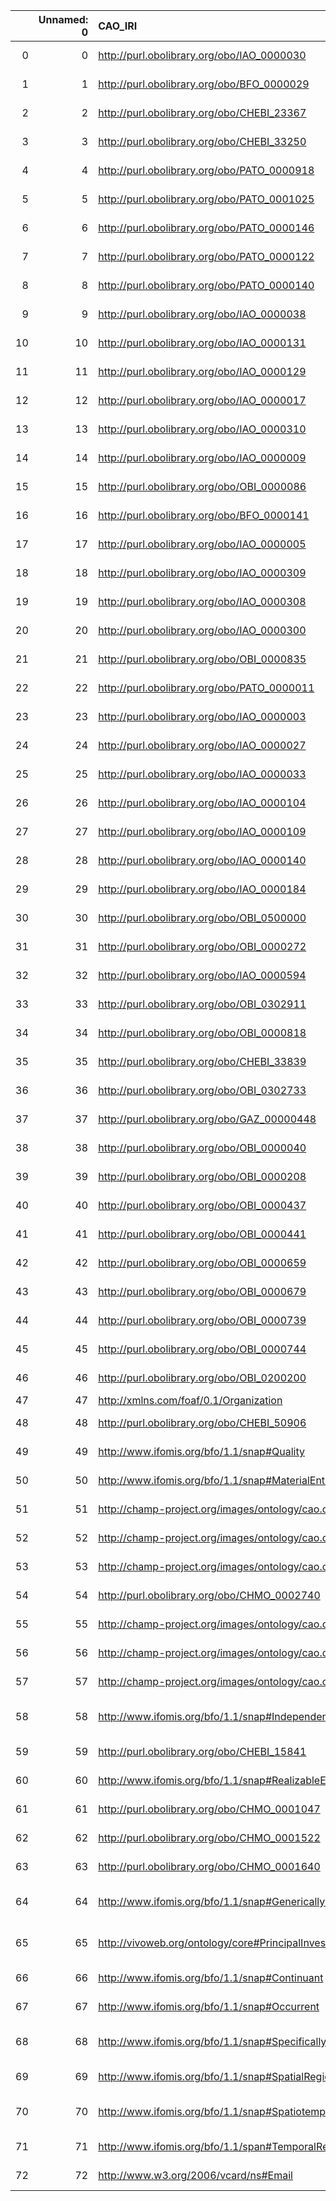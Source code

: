 |    |   Unnamed: 0 | CAO_IRI                                                            | CAO_DESC                                                                                                                       | OBI_IRI                                     | OBI_DESC                                                                                         |
|---:|-------------:|:-------------------------------------------------------------------|:-------------------------------------------------------------------------------------------------------------------------------|:--------------------------------------------|:-------------------------------------------------------------------------------------------------|
|  0 |            0 | http://purl.obolibrary.org/obo/IAO_0000030                         | {'iri': 'http://purl.obolibrary.org/obo/IAO_0000030'}                                                                          | http://purl.obolibrary.org/obo/IAO_0000030  | {'iri': 'http://purl.obolibrary.org/obo/IAO_0000030'}                                            |
|  1 |            1 | http://purl.obolibrary.org/obo/BFO_0000029                         | {'iri': 'http://purl.obolibrary.org/obo/BFO_0000029'}                                                                          | http://purl.obolibrary.org/obo/BFO_0000029  | {'iri': 'http://purl.obolibrary.org/obo/BFO_0000029'}                                            |
|  2 |            2 | http://purl.obolibrary.org/obo/CHEBI_23367                         | {'iri': 'http://purl.obolibrary.org/obo/CHEBI_23367'}                                                                          | http://purl.obolibrary.org/obo/CHEBI_23367  | {'iri': 'http://purl.obolibrary.org/obo/CHEBI_23367'}                                            |
|  3 |            3 | http://purl.obolibrary.org/obo/CHEBI_33250                         | {'iri': 'http://purl.obolibrary.org/obo/CHEBI_33250'}                                                                          | http://purl.obolibrary.org/obo/CHEBI_33250  | {'iri': 'http://purl.obolibrary.org/obo/CHEBI_33250'}                                            |
|  4 |            4 | http://purl.obolibrary.org/obo/PATO_0000918                        | {'iri': 'http://purl.obolibrary.org/obo/PATO_0000918'}                                                                         | http://purl.obolibrary.org/obo/PATO_0000918 | {'iri': 'http://purl.obolibrary.org/obo/PATO_0000918'}                                           |
|  5 |            5 | http://purl.obolibrary.org/obo/PATO_0001025                        | {'iri': 'http://purl.obolibrary.org/obo/PATO_0001025'}                                                                         | http://purl.obolibrary.org/obo/PATO_0001025 | {'iri': 'http://purl.obolibrary.org/obo/PATO_0001025'}                                           |
|  6 |            6 | http://purl.obolibrary.org/obo/PATO_0000146                        | {'iri': 'http://purl.obolibrary.org/obo/PATO_0000146'}                                                                         | http://purl.obolibrary.org/obo/PATO_0000146 | {'iri': 'http://purl.obolibrary.org/obo/PATO_0000146'}                                           |
|  7 |            7 | http://purl.obolibrary.org/obo/PATO_0000122                        | {'iri': 'http://purl.obolibrary.org/obo/PATO_0000122'}                                                                         | http://purl.obolibrary.org/obo/PATO_0000122 | {'iri': 'http://purl.obolibrary.org/obo/PATO_0000122'}                                           |
|  8 |            8 | http://purl.obolibrary.org/obo/PATO_0000140                        | {'iri': 'http://purl.obolibrary.org/obo/PATO_0000140'}                                                                         | http://purl.obolibrary.org/obo/PATO_0000140 | {'iri': 'http://purl.obolibrary.org/obo/PATO_0000140'}                                           |
|  9 |            9 | http://purl.obolibrary.org/obo/IAO_0000038                         | {'iri': 'http://purl.obolibrary.org/obo/IAO_0000038'}                                                                          | http://purl.obolibrary.org/obo/IAO_0000038  | {'iri': 'http://purl.obolibrary.org/obo/IAO_0000038'}                                            |
| 10 |           10 | http://purl.obolibrary.org/obo/IAO_0000131                         | {'iri': 'http://purl.obolibrary.org/obo/IAO_0000131'}                                                                          | http://purl.obolibrary.org/obo/IAO_0000131  | {'iri': 'http://purl.obolibrary.org/obo/IAO_0000131'}                                            |
| 11 |           11 | http://purl.obolibrary.org/obo/IAO_0000129                         | {'iri': 'http://purl.obolibrary.org/obo/IAO_0000129'}                                                                          | http://purl.obolibrary.org/obo/IAO_0000129  | {'iri': 'http://purl.obolibrary.org/obo/IAO_0000129'}                                            |
| 12 |           12 | http://purl.obolibrary.org/obo/IAO_0000017                         | {'iri': 'http://purl.obolibrary.org/obo/IAO_0000017'}                                                                          | http://purl.obolibrary.org/obo/IAO_0000017  | {'iri': 'http://purl.obolibrary.org/obo/IAO_0000017'}                                            |
| 13 |           13 | http://purl.obolibrary.org/obo/IAO_0000310                         | {'iri': 'http://purl.obolibrary.org/obo/IAO_0000310'}                                                                          | http://purl.obolibrary.org/obo/IAO_0000310  | {'iri': 'http://purl.obolibrary.org/obo/IAO_0000310'}                                            |
| 14 |           14 | http://purl.obolibrary.org/obo/IAO_0000009                         | {'iri': 'http://purl.obolibrary.org/obo/IAO_0000009'}                                                                          | http://purl.obolibrary.org/obo/IAO_0000009  | {'iri': 'http://purl.obolibrary.org/obo/IAO_0000009'}                                            |
| 15 |           15 | http://purl.obolibrary.org/obo/OBI_0000086                         | {'iri': 'http://purl.obolibrary.org/obo/OBI_0000086'}                                                                          | http://purl.obolibrary.org/obo/OBI_0000086  | {'iri': 'http://purl.obolibrary.org/obo/OBI_0000086'}                                            |
| 16 |           16 | http://purl.obolibrary.org/obo/BFO_0000141                         | {'iri': 'http://purl.obolibrary.org/obo/BFO_0000141'}                                                                          | http://purl.obolibrary.org/obo/BFO_0000141  | {'iri': 'http://purl.obolibrary.org/obo/BFO_0000141'}                                            |
| 17 |           17 | http://purl.obolibrary.org/obo/IAO_0000005                         | {'iri': 'http://purl.obolibrary.org/obo/IAO_0000005'}                                                                          | http://purl.obolibrary.org/obo/IAO_0000005  | {'iri': 'http://purl.obolibrary.org/obo/IAO_0000005'}                                            |
| 18 |           18 | http://purl.obolibrary.org/obo/IAO_0000309                         | {'iri': 'http://purl.obolibrary.org/obo/IAO_0000309'}                                                                          | http://purl.obolibrary.org/obo/IAO_0000309  | {'iri': 'http://purl.obolibrary.org/obo/IAO_0000309'}                                            |
| 19 |           19 | http://purl.obolibrary.org/obo/IAO_0000308                         | {'iri': 'http://purl.obolibrary.org/obo/IAO_0000308'}                                                                          | http://purl.obolibrary.org/obo/IAO_0000308  | {'iri': 'http://purl.obolibrary.org/obo/IAO_0000308'}                                            |
| 20 |           20 | http://purl.obolibrary.org/obo/IAO_0000300                         | {'iri': 'http://purl.obolibrary.org/obo/IAO_0000300'}                                                                          | http://purl.obolibrary.org/obo/IAO_0000300  | {'iri': 'http://purl.obolibrary.org/obo/IAO_0000300'}                                            |
| 21 |           21 | http://purl.obolibrary.org/obo/OBI_0000835                         | {'iri': 'http://purl.obolibrary.org/obo/OBI_0000835'}                                                                          | http://purl.obolibrary.org/obo/OBI_0000835  | {'iri': 'http://purl.obolibrary.org/obo/OBI_0000835'}                                            |
| 22 |           22 | http://purl.obolibrary.org/obo/PATO_0000011                        | {'iri': 'http://purl.obolibrary.org/obo/PATO_0000011'}                                                                         | http://purl.obolibrary.org/obo/PATO_0000011 | {'iri': 'http://purl.obolibrary.org/obo/PATO_0000011'}                                           |
| 23 |           23 | http://purl.obolibrary.org/obo/IAO_0000003                         | {'iri': 'http://purl.obolibrary.org/obo/IAO_0000003'}                                                                          | http://purl.obolibrary.org/obo/IAO_0000003  | {'iri': 'http://purl.obolibrary.org/obo/IAO_0000003'}                                            |
| 24 |           24 | http://purl.obolibrary.org/obo/IAO_0000027                         | {'iri': 'http://purl.obolibrary.org/obo/IAO_0000027'}                                                                          | http://purl.obolibrary.org/obo/IAO_0000027  | {'iri': 'http://purl.obolibrary.org/obo/IAO_0000027'}                                            |
| 25 |           25 | http://purl.obolibrary.org/obo/IAO_0000033                         | {'iri': 'http://purl.obolibrary.org/obo/IAO_0000033'}                                                                          | http://purl.obolibrary.org/obo/IAO_0000033  | {'iri': 'http://purl.obolibrary.org/obo/IAO_0000033'}                                            |
| 26 |           26 | http://purl.obolibrary.org/obo/IAO_0000104                         | {'iri': 'http://purl.obolibrary.org/obo/IAO_0000104'}                                                                          | http://purl.obolibrary.org/obo/IAO_0000104  | {'iri': 'http://purl.obolibrary.org/obo/IAO_0000104'}                                            |
| 27 |           27 | http://purl.obolibrary.org/obo/IAO_0000109                         | {'iri': 'http://purl.obolibrary.org/obo/IAO_0000109'}                                                                          | http://purl.obolibrary.org/obo/IAO_0000109  | {'iri': 'http://purl.obolibrary.org/obo/IAO_0000109'}                                            |
| 28 |           28 | http://purl.obolibrary.org/obo/IAO_0000140                         | {'iri': 'http://purl.obolibrary.org/obo/IAO_0000140'}                                                                          | http://purl.obolibrary.org/obo/IAO_0000140  | {'iri': 'http://purl.obolibrary.org/obo/IAO_0000140'}                                            |
| 29 |           29 | http://purl.obolibrary.org/obo/IAO_0000184                         | {'iri': 'http://purl.obolibrary.org/obo/IAO_0000184'}                                                                          | http://purl.obolibrary.org/obo/IAO_0000184  | {'iri': 'http://purl.obolibrary.org/obo/IAO_0000184'}                                            |
| 30 |           30 | http://purl.obolibrary.org/obo/OBI_0500000                         | {'iri': 'http://purl.obolibrary.org/obo/OBI_0500000'}                                                                          | http://purl.obolibrary.org/obo/OBI_0500000  | {'iri': 'http://purl.obolibrary.org/obo/OBI_0500000'}                                            |
| 31 |           31 | http://purl.obolibrary.org/obo/OBI_0000272                         | {'iri': 'http://purl.obolibrary.org/obo/OBI_0000272'}                                                                          | http://purl.obolibrary.org/obo/OBI_0000272  | {'iri': 'http://purl.obolibrary.org/obo/OBI_0000272'}                                            |
| 32 |           32 | http://purl.obolibrary.org/obo/IAO_0000594                         | {'iri': 'http://purl.obolibrary.org/obo/IAO_0000594'}                                                                          | http://purl.obolibrary.org/obo/IAO_0000594  | {'iri': 'http://purl.obolibrary.org/obo/IAO_0000594'}                                            |
| 33 |           33 | http://purl.obolibrary.org/obo/OBI_0302911                         | {'iri': 'http://purl.obolibrary.org/obo/OBI_0302911'}                                                                          | http://purl.obolibrary.org/obo/OBI_0302911  | {'iri': 'http://purl.obolibrary.org/obo/OBI_0302911'}                                            |
| 34 |           34 | http://purl.obolibrary.org/obo/OBI_0000818                         | {'iri': 'http://purl.obolibrary.org/obo/OBI_0000818'}                                                                          | http://purl.obolibrary.org/obo/OBI_0000818  | {'iri': 'http://purl.obolibrary.org/obo/OBI_0000818'}                                            |
| 35 |           35 | http://purl.obolibrary.org/obo/CHEBI_33839                         | {'iri': 'http://purl.obolibrary.org/obo/CHEBI_33839'}                                                                          | http://purl.obolibrary.org/obo/CHEBI_33839  | {'iri': 'http://purl.obolibrary.org/obo/CHEBI_33839'}                                            |
| 36 |           36 | http://purl.obolibrary.org/obo/OBI_0302733                         | {'iri': 'http://purl.obolibrary.org/obo/OBI_0302733'}                                                                          | http://purl.obolibrary.org/obo/OBI_0302733  | {'iri': 'http://purl.obolibrary.org/obo/OBI_0302733'}                                            |
| 37 |           37 | http://purl.obolibrary.org/obo/GAZ_00000448                        | {'iri': 'http://purl.obolibrary.org/obo/GAZ_00000448'}                                                                         | http://purl.obolibrary.org/obo/GAZ_00000448 | {'iri': 'http://purl.obolibrary.org/obo/GAZ_00000448'}                                           |
| 38 |           38 | http://purl.obolibrary.org/obo/OBI_0000040                         | {'iri': 'http://purl.obolibrary.org/obo/OBI_0000040'}                                                                          | http://purl.obolibrary.org/obo/OBI_0000040  | {'iri': 'http://purl.obolibrary.org/obo/OBI_0000040'}                                            |
| 39 |           39 | http://purl.obolibrary.org/obo/OBI_0000208                         | {'iri': 'http://purl.obolibrary.org/obo/OBI_0000208'}                                                                          | http://purl.obolibrary.org/obo/OBI_0000208  | {'iri': 'http://purl.obolibrary.org/obo/OBI_0000208'}                                            |
| 40 |           40 | http://purl.obolibrary.org/obo/OBI_0000437                         | {'iri': 'http://purl.obolibrary.org/obo/OBI_0000437'}                                                                          | http://purl.obolibrary.org/obo/OBI_0000437  | {'iri': 'http://purl.obolibrary.org/obo/OBI_0000437'}                                            |
| 41 |           41 | http://purl.obolibrary.org/obo/OBI_0000441                         | {'iri': 'http://purl.obolibrary.org/obo/OBI_0000441'}                                                                          | http://purl.obolibrary.org/obo/OBI_0000441  | {'iri': 'http://purl.obolibrary.org/obo/OBI_0000441'}                                            |
| 42 |           42 | http://purl.obolibrary.org/obo/OBI_0000659                         | {'iri': 'http://purl.obolibrary.org/obo/OBI_0000659'}                                                                          | http://purl.obolibrary.org/obo/OBI_0000659  | {'iri': 'http://purl.obolibrary.org/obo/OBI_0000659'}                                            |
| 43 |           43 | http://purl.obolibrary.org/obo/OBI_0000679                         | {'iri': 'http://purl.obolibrary.org/obo/OBI_0000679'}                                                                          | http://purl.obolibrary.org/obo/OBI_0000679  | {'iri': 'http://purl.obolibrary.org/obo/OBI_0000679'}                                            |
| 44 |           44 | http://purl.obolibrary.org/obo/OBI_0000739                         | {'iri': 'http://purl.obolibrary.org/obo/OBI_0000739'}                                                                          | http://purl.obolibrary.org/obo/OBI_0000739  | {'iri': 'http://purl.obolibrary.org/obo/OBI_0000739'}                                            |
| 45 |           45 | http://purl.obolibrary.org/obo/OBI_0000744                         | {'iri': 'http://purl.obolibrary.org/obo/OBI_0000744'}                                                                          | http://purl.obolibrary.org/obo/OBI_0000744  | {'iri': 'http://purl.obolibrary.org/obo/OBI_0000744'}                                            |
| 46 |           46 | http://purl.obolibrary.org/obo/OBI_0200200                         | {'iri': 'http://purl.obolibrary.org/obo/OBI_0200200'}                                                                          | http://purl.obolibrary.org/obo/OBI_0200200  | {'iri': 'http://purl.obolibrary.org/obo/OBI_0200200'}                                            |
| 47 |           47 | http://xmlns.com/foaf/0.1/Organization                             | {'Organization'}                                                                                                               | http://purl.obolibrary.org/obo/OBI_0000245  | {'label': 'Organization'}                                                                        |
| 48 |           48 | http://purl.obolibrary.org/obo/CHEBI_50906                         | {'label': 'Role', 'prefLabel': None, 'altLabel': None, 'name': 'CHEBI_50906'}                                                  | http://purl.obolibrary.org/obo/BFO_0000023  | {'label': 'Role', 'prefLabel': 'Role'}                                                           |
| 49 |           49 | http://www.ifomis.org/bfo/1.1/snap#Quality                         | {'label': 'Quality', 'prefLabel': None, 'altLabel': None, 'name': 'Quality'}                                                   | http://purl.obolibrary.org/obo/BFO_0000019  | {'label': 'Quality', 'prefLabel': 'Quality'}                                                     |
| 50 |           50 | http://www.ifomis.org/bfo/1.1/snap#MaterialEntity                  | {'label': 'Material entity', 'prefLabel': None, 'altLabel': None, 'name': 'MaterialEntity'}                                    | http://purl.obolibrary.org/obo/BFO_0000040  | {'label': 'Material entity', 'prefLabel': 'Material entity'}                                     |
| 51 |           51 | http://champ-project.org/images/ontology/cao.owl#CAO_000051        | {'label': 'Model number', 'prefLabel': None, 'altLabel': None, 'name': 'CAO_000051'}                                           | http://purl.obolibrary.org/obo/IAO_0000017  | {'label': 'Model number', 'prefLabel': 'Model number'}                                           |
| 52 |           52 | http://champ-project.org/images/ontology/cao.owl#CAO_000052        | {'label': 'Serial number', 'prefLabel': None, 'altLabel': None, 'name': 'CAO_000052'}                                          | http://purl.obolibrary.org/obo/IAO_0000131  | {'label': 'Serial number', 'prefLabel': 'Serial number'}                                         |
| 53 |           53 | http://champ-project.org/images/ontology/cao.owl#CAO_000053        | {'label': 'Control software name', 'prefLabel': None, 'altLabel': None, 'name': 'CAO_000053'}                                  | http://purl.obolibrary.org/obo/IAO_0000594  | {'label': 'Control software name'}                                                               |
| 54 |           54 | http://purl.obolibrary.org/obo/CHMO_0002740                        | {'label': 'Analyte role', 'prefLabel': None, 'altLabel': None, 'name': 'CHMO_0002740'}                                         | http://purl.obolibrary.org/obo/OBI_0000275  | {'label': 'Analyte role'}                                                                        |
| 55 |           55 | http://champ-project.org/images/ontology/cao.owl#CAO_000180        | {'label': 'Reagent', 'prefLabel': None, 'altLabel': None, 'name': 'CAO_000180'}                                                | http://purl.obolibrary.org/obo/OBI_0000086  | {'altLabel': 'Reagent'}                                                                          |
| 56 |           56 | http://champ-project.org/images/ontology/cao.owl#CAO_000197        | {'label': 'Specimen', 'prefLabel': None, 'altLabel': None, 'name': 'CAO_000197'}                                               | http://purl.obolibrary.org/obo/OBI_0100051  | {'label': 'Specimen'}                                                                            |
| 57 |           57 | http://champ-project.org/images/ontology/cao.owl#PATO_0000125      | {'label': 'Mass', 'prefLabel': None, 'altLabel': None, 'name': 'PATO_0000125'}                                                 | http://purl.obolibrary.org/obo/PATO_0000125 | {'altLabel': 'Mass'}                                                                             |
| 58 |           58 | http://www.ifomis.org/bfo/1.1/snap#IndependentContinuant           | {'label': 'Independent Continuant', 'prefLabel': None, 'altLabel': None, 'name': 'IndependentContinuant'}                      | http://purl.obolibrary.org/obo/BFO_0000004  | {'label': 'Independent Continuant', 'prefLabel': 'Independent Continuant'}                       |
| 59 |           59 | http://purl.obolibrary.org/obo/CHEBI_15841                         | {'label': 'Polypeptide', 'prefLabel': None, 'altLabel': None, 'name': 'CHEBI_15841'}                                           | http://purl.obolibrary.org/obo/SO_0000104   | {'label': 'Polypeptide'}                                                                         |
| 60 |           60 | http://www.ifomis.org/bfo/1.1/snap#RealizableEntity                | {'label': 'Realizable entity', 'prefLabel': None, 'altLabel': None, 'name': 'RealizableEntity'}                                | http://purl.obolibrary.org/obo/BFO_0000017  | {'label': 'Realizable entity', 'prefLabel': 'Realizable entity'}                                 |
| 61 |           61 | http://purl.obolibrary.org/obo/CHMO_0001047                        | {'label': 'Centrifugation', 'prefLabel': None, 'altLabel': None, 'name': 'CHMO_0001047'}                                       | http://purl.obolibrary.org/obo/OBI_0302886  | {'label': 'Centrifugation'}                                                                      |
| 62 |           62 | http://purl.obolibrary.org/obo/CHMO_0001522                        | {'label': 'Dialysis', 'prefLabel': None, 'altLabel': None, 'name': 'CHMO_0001522'}                                             | http://purl.obolibrary.org/obo/OBI_0600052  | {'label': 'Dialysis'}                                                                            |
| 63 |           63 | http://purl.obolibrary.org/obo/CHMO_0001640                        | {'label': 'Filtration', 'prefLabel': None, 'altLabel': None, 'name': 'CHMO_0001640'}                                           | http://purl.obolibrary.org/obo/OBI_0302885  | {'label': 'Filtration'}                                                                          |
| 64 |           64 | http://www.ifomis.org/bfo/1.1/snap#GenericallyDependentContinuant  | {'label': 'Generically dependent continuant', 'prefLabel': None, 'altLabel': None, 'name': 'GenericallyDependentContinuant'}   | http://purl.obolibrary.org/obo/BFO_0000031  | {'label': 'Generically dependent continuant', 'prefLabel': 'Generically dependent continuant'}   |
| 65 |           65 | http://vivoweb.org/ontology/core#PrincipalInvestigatorRole         | {'label': 'Principal investigator role', 'prefLabel': None, 'altLabel': None, 'name': 'PrincipalInvestigatorRole'}             | http://purl.obolibrary.org/obo/OBI_0000103  | {'label': 'Principal investigator role'}                                                         |
| 66 |           66 | http://www.ifomis.org/bfo/1.1/snap#Continuant                      | {'label': 'Continuant', 'prefLabel': None, 'altLabel': None, 'name': 'Continuant'}                                             | http://purl.obolibrary.org/obo/BFO_0000002  | {'label': 'Continuant', 'prefLabel': 'Continuant'}                                               |
| 67 |           67 | http://www.ifomis.org/bfo/1.1/snap#Occurrent                       | {'label': 'Occurrent', 'prefLabel': None, 'altLabel': None, 'name': 'Occurrent'}                                               | http://purl.obolibrary.org/obo/BFO_0000003  | {'label': 'Occurrent', 'prefLabel': 'Occurrent'}                                                 |
| 68 |           68 | http://www.ifomis.org/bfo/1.1/snap#SpecificallyDependentContinuant | {'label': 'Specifically dependent continuant', 'prefLabel': None, 'altLabel': None, 'name': 'SpecificallyDependentContinuant'} | http://purl.obolibrary.org/obo/BFO_0000020  | {'label': 'Specifically dependent continuant', 'prefLabel': 'Specifically dependent continuant'} |
| 69 |           69 | http://www.ifomis.org/bfo/1.1/snap#SpatialRegion                   | {'label': 'Spatial Region', 'prefLabel': None, 'altLabel': None, 'name': 'SpatialRegion'}                                      | http://purl.obolibrary.org/obo/BFO_0000006  | {'label': 'Spatial Region', 'prefLabel': 'Spatial Region'}                                       |
| 70 |           70 | http://www.ifomis.org/bfo/1.1/snap#SpatiotemporalRegion            | {'label': 'Spatiotemporal Region', 'prefLabel': None, 'altLabel': None, 'name': 'SpatiotemporalRegion'}                        | http://purl.obolibrary.org/obo/BFO_0000011  | {'label': 'Spatiotemporal Region', 'prefLabel': 'Spatiotemporal Region'}                         |
| 71 |           71 | http://www.ifomis.org/bfo/1.1/span#TemporalRegion                  | {'label': 'Temporal Region', 'prefLabel': None, 'altLabel': None, 'name': 'TemporalRegion'}                                    | http://purl.obolibrary.org/obo/BFO_0000008  | {'label': 'Temporal Region', 'prefLabel': 'Temporal Region'}                                     |
| 72 |           72 | http://www.w3.org/2006/vcard/ns#Email                              | {'label': 'Email address', 'prefLabel': None, 'altLabel': None, 'name': 'Email'}                                               | http://purl.obolibrary.org/obo/IAO_0000429  | {'label': 'Email address', 'prefLabel': 'Email address'}                                         |